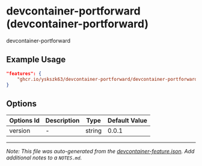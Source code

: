 
# devcontainer-portforward (devcontainer-portforward)

devcontainer-portforward

## Example Usage

```json
"features": {
    "ghcr.io/yskszk63/devcontainer-portforward/devcontainer-portforward:0": {}
}
```

## Options

| Options Id | Description | Type | Default Value |
|-----|-----|-----|-----|
| version | - | string | 0.0.1 |



---

_Note: This file was auto-generated from the [devcontainer-feature.json](https://github.com/yskszk63/devcontainer-portforward/blob/main/features/src/devcontainer-portforward/devcontainer-feature.json).  Add additional notes to a `NOTES.md`._
